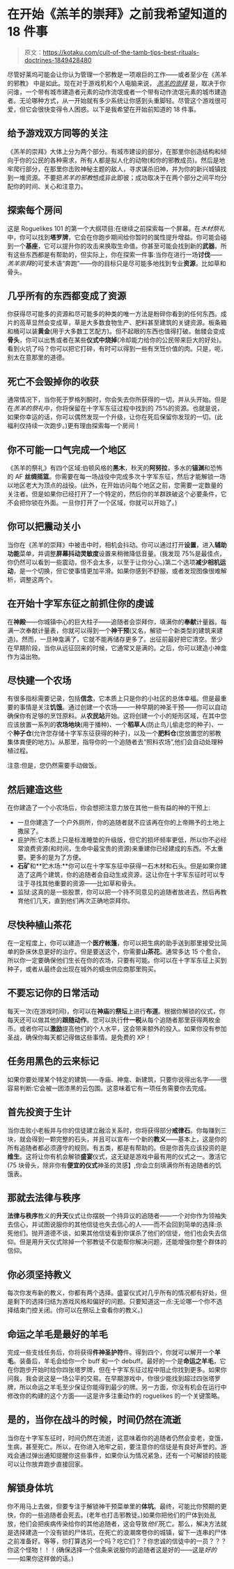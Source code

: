 # 在开始《羔羊的崇拜》之前我希望知道的 18 件事

> 原文：<https://kotaku.com/cult-of-the-tamb-tips-best-rituals-doctrines-1849428480>

尽管好莱坞可能会让你认为管理一个邪教是一项艰巨的工作——或者至少在《羔羊的邪教》 中是如此。现在对于游戏机和个人电脑来说， [*羔羊的崇拜*](https://kotaku.com/game-length-price-ubisoft-cult-of-the-lamb-far-cry-1849412617) 是，取决于你问谁，一个带有城市建造者元素的动作流氓或者一个带有动作流氓元素的城市建造者。无论哪种方式，从一开始就有多少系统让你感到头重脚轻。尽管这个游戏很可爱，但它会很快变得令人困惑。以下是我希望在开始前知道的 18 件事。



## 给予游戏双方同等的关注

《羔羊的崇拜》大体上分为两个部分。有城市建设的部分，在那里你创造结构和倾向于你的公民的各种需求，所有人都是拟人化的动物(和你的邪教成员)。然后是地牢爬行部分，在那里你击败神秘主题的敌人，寻求谋杀旧神，并为你的新兴城镇找到一堆资源。不要把*羔羊的邪教*想成非此即彼；成功取决于在两个部分之间平均分配你的时间、关心和注意力。

## 探索每个房间

这是 Roguelikes 101 的第一个大纲项目:在继续之前探索每一个屏幕。在*木材祭礼*中，你可以找到**塔罗牌**，它会在你跑步期间给你暂时的属性提升增益。你可能会碰到一个**基座**，它可以提升你的攻击来换取生命值。你甚至可能会找到新的**武器**。所有这些东西都是有帮助的，但实际上，你在探索一件事:当你在进行一场**讨伐**——*羔羊崇拜*的可爱术语“奔跑”——你的目标只是尽可能多地找到专业**资源**，比如草和骨头。

## 几乎所有的东西都变成了资源

你获得尽可能多的资源和尽可能多的种类的唯一方法是粉碎你看到的任何东西。成片的高草显然会变成草，草是大多数食物生产、肥料甚至建筑的关键资源。板条箱和桶可以装**黄金**(用于大多数工艺配方)。但不起眼的东西也值得打破。骷髅会变成**骨头**，你可以出售或者在某些**仪式中烧掉**(冷却能力给你的公民带来巨大的好处)。看到火坑了吗？你可以把它打碎，有时可以得到一些有烹饪价值的肉。只是，呃，别太在意那里的道德。

## 死亡不会毁掉你的收获

通常情况下，当你死于罗格列酮时，你会失去你所获得的一切，并从头开始。但是在*羔羊的祭礼*中，你将保留在十字军东征过程中找到的 75%的资源。也就是说，如果你幸运的话，你可以偶然发现一个升级，让你在死后保留你发现的一切。(此福利仅持续一次跑步。)更有理由探索每一个房间！

## 你不可能一口气完成一个地区

《羔羊的祭礼》有四个区域:伯顿风格的**黑木**，秋天的**阿努拉**，多水的**锚渊**和恐怖的 AF **丝绸摇篮**。你需要在每一场战役中完成多次十字军东征，然后才能解锁一场以地区老大为顶点的战役。(此外，在开始访问每个地区之前，您需要一定数量的关注者。但是如果你已经打开了一个特定的，然后你的羊群跌破这个必要条件，它不会把你锁在外面。一旦你打开了一个区域，你就可以开始了。)

## 你可以把震动关小

当你在《羔羊的崇拜》中被击中时，相机会抖动。你可以通过打开**设置**，进入**辅助功能**菜单，并调整**屏幕抖动灵敏度**设置来稍微降低音量。(我发现 75%是最佳点，你仍然可以看到一些震动，但不会太多，以至于让你分心。)第二个选项**减少相机运动**，是一个切换，但它使事情更加平滑。如果你感到不舒服，或者发现图像很难解析，调整这两个。

## 在开始十字军东征之前抓住你的虔诚

在**神殿**——你城镇中心的巨大柱子——追随者会崇拜你，填满你的**奉献**计量器。每满一次奉献计量表，你就可以得到一个**神干预**(又名，解锁一个新类型的建筑来建造)。然而，一旦神龛满了，它就不能再储存更多了。出征前最好把它清空。至少在早期阶段，当你从远征回来的时候，它通常又是满的。之后，你可以建造小神龛作为溢出物。

## 尽快建一个农场

有很多指标需要记录，包括**信念**，它本质上只是你的小社区的总体幸福。但是最重要的事情是关注**饥饿**。通过创建一个农场——一种早期的神圣干预——你可以自动确保你有足够的烹饪原料。从**农民站**开始。这将创建一个小的矩形区域，在其中您应该放置一系列的**农场地块**(用于播种)、一个**稻草人**(防止鸟儿偷走您的种子)、一个**种子仓**(允许您存储十字军东征获得的种子)，以及一个**肥料仓**(您放置您的邪教集体粪便的地方)。从那里，指导你的一个追随者去“照料农场”,他们会自动处理种植过程。

注意:但是，您仍然需要手动做饭。

## 然后建造这些

在你建造了一个小农场后，你会想把注意力放在其他一些有益的神的干预上:

*   一旦你建造了一个户外厕所，你的追随者就不应该再在你的上帝赐予的土地上撒尿了。
*   庇护所:它本质上只是标准睡垫的升级版，但它的损坏频率更低，所以你不必经常浪费资源(和时间，生命中最宝贵的资源)来重建你已经建成的东西。不太重要。更多的是为了方便。
*   **石矿**和**贮木场:**你可以在十字军东征中获得一石木材和石头。但是如果你建造了这两个建筑，你的追随者会自动生成资源，这让你在十字军东征时可以专注于寻找其他重要的资源——比如草和骨头。
*   监狱:这真的是一些股票，你可以把一个持不同意见的追随者放进去，然后再教育他们几天，直到他们再次正确地崇拜你。

## 尽快种植山茶花

在一定程度上，你可以建造一个**医疗帐篷**，你可以把生病的助手送到那里接受比简单的卧床休息更好的治疗。但是要送这个，你需要**山茶花**。通常多达 15 个愈合，所以你一定要确保他们生长在你的农场，只要有可能。你可以在十字军东征上买到种子，或者从最终会出现在城外的蠕虫供应商那里购买。

## 不要忘记你的日常活动

每天一次(在游戏时间)，你可以在**神庙**的**祭坛**上进行**布道**。根据你解锁的仪式，你每天还可以做其他的**跟随动作**。您可以执行**什一税**从每个追随者那里获得两枚金币。或者你可以**激励**提高他们的个人水平，这会带来额外的投入。如果你没有参加圣战，确保你每天都记得做这些事情。是免费的 XP！

## 任务用黑色的云来标记

如果你要处理某个特定的建筑——寺庙、神龛、新建筑，只要你说得出名字——很容易判断:它会被一团漆黑的云包围。这意味着它有一项任务需要你去完成。

## 首先投资于生计

当你击败小老板并与你的信徒建立融洽关系时，你将获得部分**戒律石**。你每赚到三块，就会得到一颗完整的石头，并且可以宣布一个新的**教义**——基本上，这是你的所有追随者都必须遵守的规则。有五类，都是有帮助的。但是你首先应该投资的是**维生**。这将让你有机会解锁**盛宴**仪式，这无疑是游戏中最有用的仪式之一。激活它(75 块骨头，除非你有**便宜的仪式**神圣的灵感】,你会立刻填满你所有追随者的饥饿表。

## 那就去法律与秩序

**法律与秩序**教义的**升天**仪式让你摆脱一个持异议的追随者——一个对你作为领袖失去信心，并试图说服你的其他信徒也失去信心的人——而不会回到简单的选择:杀死他们。抛开道德不谈，如果其他信徒看到你谋杀了他们的信徒，他们也会失去信仰。但是用升天仪式除掉一个邪教徒不仅能帮你解决问题，还能增强你整个群体的信仰。

## 你必须坚持教义

每次你发布新的教义，你都有两个选择。盛宴仪式对几乎所有的情况都有好处，但是剩下的选择归结为游戏风格和偏好的问题。只要知道这一点:无论哪一个你不选择结束门控关闭。(你可以在祭坛上查看你的教义。)

## 命运之羊毛是最好的羊毛

完成一些支线任务后，你将获得**件神圣护符**件。得到四个，你就可以解开一个**羊毛**。装备后，羊毛会给你一个 buff 和一个 debuff。最好的一个是**命运之羊毛**，它在你跑步开始时给你四张塔罗牌，但在十字军东征过程中阻止你找到更多。如果你问我，我会说这是一场公平的交易。在早期游戏中，你很少能找到超过四张塔罗牌，所以命运之羊毛至少保证你能得到最少的牌。另一方面，你没有机会在运行中修改你的构建的这个方面——这是许多注重动作的 roguelikes 的一个关键策略。

## 是的，当你在战斗的时候，时间仍然在流逝

当你在十字军东征时，时间仍然在流逝，这意味着你的追随者仍然会变老，变饿，生病，甚至死亡。所以，在你进入地牢之前，要注意你的信徒是有良好声誉的。游戏会通过弹出通知提醒你这些事件，如果你认为情况紧急，还有一个可解锁的技能可以让你放弃跑步直接回家。

## 解锁身体坑

你不用马上去做，但要专注于解锁神干预菜单里的**体坑**。最终，可能比你预期的更快，你的一些追随者会死去。(老年也打击邪教徒。)如果你把他们的尸体到处乱放，他们会把疾病传染给你的其他追随者，这会导致*他们*死亡。那么，解决方法就是选择建造一个没有锁的尸体坑，在死亡的浪潮席卷你的城镇，留下一连串的尸体之前准备好。等等，你打算选另一个吗？吃它们？？你忠诚的信徒中的一员？？？你这个怪物！！！(确保选择一个信条来说服你的追随者这是好的——这是*好的*——如果你这样做的话。)